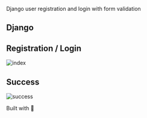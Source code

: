 Django user registration and login with form validation

## Django


Registration / Login
------
![index](https://i.imgur.com/PuXZnKW.png)

Success
------
![success](https://i.imgur.com/7QYAYor.png)


Built with  🐍  

